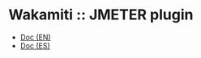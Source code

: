 Wakamiti :: JMETER plugin
====================================================================================================

- [Doc (EN)](docs/en.md)
- [Doc (ES)](docs/es.md)
